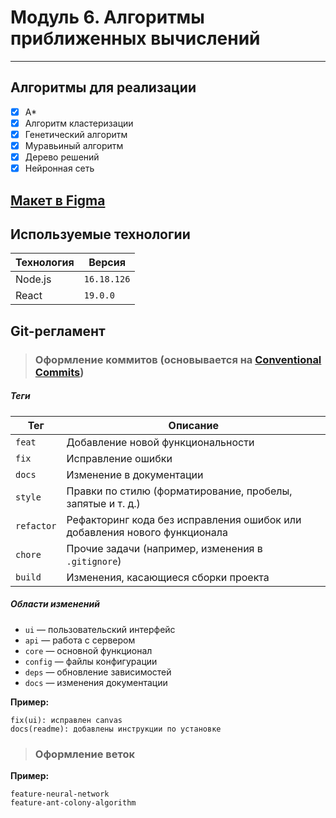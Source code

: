 # Модуль 6. Алгоритмы приближенных вычислений

---  

## Алгоритмы для реализации

- [x] A*  
- [x] Алгоритм кластеризации  
- [x] Генетический алгоритм  
- [x] Муравьиный алгоритм  
- [x] Дерево решений  
- [x] Нейронная сеть  

## [Макет в Figma](https://www.figma.com/design/xTi926ZMDnjgsSsLOreMeX/HITSEdu?node-id=1-3&p=f&t=ye79poNDUIUtgJai-0)  

## Используемые технологии  

| Технология | Версия      |  
|------------|-------------|  
| Node.js    | `16.18.126` |  
| React      | `19.0.0`    |  

## Git-регламент

> ### Оформление коммитов (основывается на [Conventional Commits](https://www.conventionalcommits.org))

##### Теги  

| Тег        | Описание                                                                  |  
|------------|---------------------------------------------------------------------------|  
| `feat`     | Добавление новой функциональности                                         |  
| `fix`      | Исправление ошибки                                                        |  
| `docs`     | Изменение в документации                                                  |  
| `style`    | Правки по стилю (форматирование, пробелы, запятые и т. д.)                |  
| `refactor` | Рефакторинг кода без исправления ошибок или добавления нового функционала |  
| `chore`    | Прочие задачи (например, изменения в `.gitignore`)                        |  
| `build`    | Изменения, касающиеся сборки проекта                                      |  

##### Области изменений  

- `ui` — пользовательский интерфейс  
- `api` — работа с сервером  
- `core` — основной функционал  
- `config` — файлы конфигурации  
- `deps` — обновление зависимостей  
- `docs` — изменения документации  

**Пример:**  
```git
fix(ui): исправлен canvas  
docs(readme): добавлены инструкции по установке  
```

> ### Оформление веток

**Пример:**  
```git
feature-neural-network
feature-ant-colony-algorithm
```
